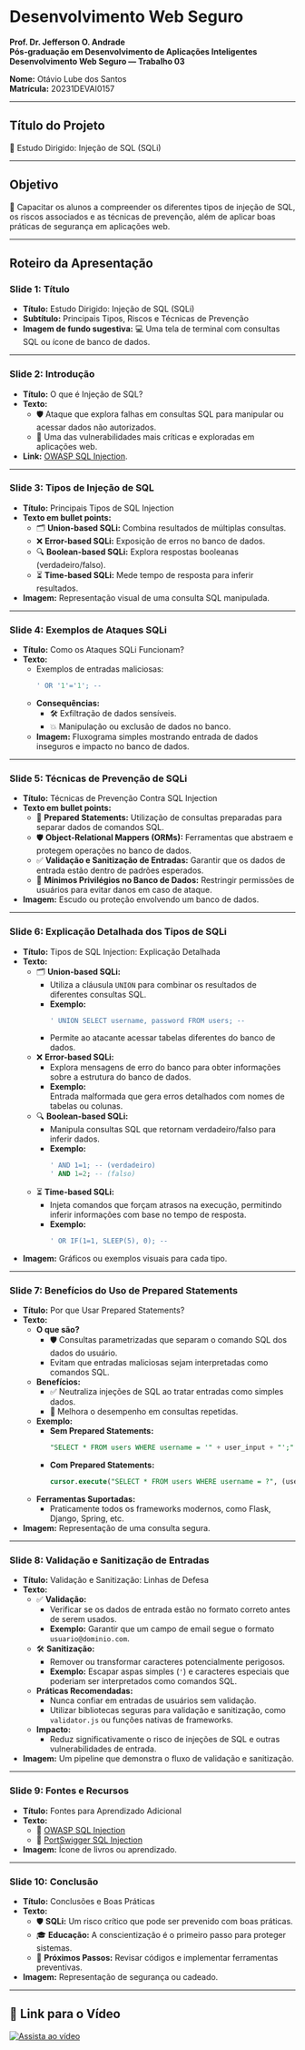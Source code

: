 # Desenvolvimento Web Seguro

**Prof. Dr. Jefferson O. Andrade**  
**Pós-graduação em Desenvolvimento de Aplicações Inteligentes**  
**Desenvolvimento Web Seguro — Trabalho 03**

**Nome:** Otávio Lube dos Santos  
**Matrícula:** 20231DEVAI0157  

---

## **Título do Projeto**
📌 Estudo Dirigido: Injeção de SQL (SQLi)  

---

## **Objetivo**
🎯 Capacitar os alunos a compreender os diferentes tipos de injeção de SQL, os riscos associados e as técnicas de prevenção, além de aplicar boas práticas de segurança em aplicações web.

---

## **Roteiro da Apresentação**

### **Slide 1: Título**
- **Título:** Estudo Dirigido: Injeção de SQL (SQLi)  
- **Subtítulo:** Principais Tipos, Riscos e Técnicas de Prevenção  
- **Imagem de fundo sugestiva:** 💻 Uma tela de terminal com consultas SQL ou ícone de banco de dados.

---

### **Slide 2: Introdução**
- **Título:** O que é Injeção de SQL?  
- **Texto:**  
  - 🛡️ Ataque que explora falhas em consultas SQL para manipular ou acessar dados não autorizados.  
  - 🚨 Uma das vulnerabilidades mais críticas e exploradas em aplicações web.  
- **Link:** [OWASP SQL Injection](https://owasp.org/www-community/attacks/SQL_Injection).  

---

### **Slide 3: Tipos de Injeção de SQL**
- **Título:** Principais Tipos de SQL Injection  
- **Texto em bullet points:**  
  - 🗂️ **Union-based SQLi:** Combina resultados de múltiplas consultas.  
  - ❌ **Error-based SQLi:** Exposição de erros no banco de dados.  
  - 🔍 **Boolean-based SQLi:** Explora respostas booleanas (verdadeiro/falso).  
  - ⏳ **Time-based SQLi:** Mede tempo de resposta para inferir resultados.  
- **Imagem:** Representação visual de uma consulta SQL manipulada.

---

### **Slide 4: Exemplos de Ataques SQLi**
- **Título:** Como os Ataques SQLi Funcionam?  
- **Texto:**  
  - Exemplos de entradas maliciosas:  
    ```sql
    ' OR '1'='1'; --
    ```  
  - **Consequências:**  
    - 🛠️ Exfiltração de dados sensíveis.  
    - 💥 Manipulação ou exclusão de dados no banco.  
  - **Imagem:** Fluxograma simples mostrando entrada de dados inseguros e impacto no banco de dados.

---

### **Slide 5: Técnicas de Prevenção de SQLi**
- **Título:** Técnicas de Prevenção Contra SQL Injection  
- **Texto em bullet points:**  
  - 🔐 **Prepared Statements:** Utilização de consultas preparadas para separar dados de comandos SQL.  
  - 🛡️ **Object-Relational Mappers (ORMs):** Ferramentas que abstraem e protegem operações no banco de dados.  
  - ✅ **Validação e Sanitização de Entradas:** Garantir que os dados de entrada estão dentro de padrões esperados.  
  - 🚫 **Mínimos Privilégios no Banco de Dados:** Restringir permissões de usuários para evitar danos em caso de ataque.  
- **Imagem:** Escudo ou proteção envolvendo um banco de dados.

---

### **Slide 6: Explicação Detalhada dos Tipos de SQLi**
- **Título:** Tipos de SQL Injection: Explicação Detalhada  
- **Texto:**  
  - 🗂️ **Union-based SQLi:**  
    - Utiliza a cláusula `UNION` para combinar os resultados de diferentes consultas SQL.  
    - **Exemplo:**  
      ```sql
      ' UNION SELECT username, password FROM users; --
      ```  
    - Permite ao atacante acessar tabelas diferentes do banco de dados.  
  - ❌ **Error-based SQLi:**  
    - Explora mensagens de erro do banco para obter informações sobre a estrutura do banco de dados.  
    - **Exemplo:**  
      Entrada malformada que gera erros detalhados com nomes de tabelas ou colunas.  
  - 🔍 **Boolean-based SQLi:**  
    - Manipula consultas SQL que retornam verdadeiro/falso para inferir dados.  
    - **Exemplo:**  
      ```sql
      ' AND 1=1; -- (verdadeiro)  
      ' AND 1=2; -- (falso)
      ```  
  - ⏳ **Time-based SQLi:**  
    - Injeta comandos que forçam atrasos na execução, permitindo inferir informações com base no tempo de resposta.  
    - **Exemplo:**  
      ```sql
      ' OR IF(1=1, SLEEP(5), 0); --
      ```  
- **Imagem:** Gráficos ou exemplos visuais para cada tipo.

---

### **Slide 7: Benefícios do Uso de Prepared Statements**
- **Título:** Por que Usar Prepared Statements?  
- **Texto:**  
  - **O que são?**  
    - 🛡️ Consultas parametrizadas que separam o comando SQL dos dados do usuário.  
    - Evitam que entradas maliciosas sejam interpretadas como comandos SQL.  
  - **Benefícios:**  
    - ✅ Neutraliza injeções de SQL ao tratar entradas como simples dados.  
    - 🚀 Melhora o desempenho em consultas repetidas.  
  - **Exemplo:**  
    - **Sem Prepared Statements:**  
      ```sql
      "SELECT * FROM users WHERE username = '" + user_input + "';"
      ```  
    - **Com Prepared Statements:**  
      ```sql
      cursor.execute("SELECT * FROM users WHERE username = ?", (user_input,))
      ```  
  - **Ferramentas Suportadas:**  
    - Praticamente todos os frameworks modernos, como Flask, Django, Spring, etc.  
- **Imagem:** Representação de uma consulta segura.

---

### **Slide 8: Validação e Sanitização de Entradas**
- **Título:** Validação e Sanitização: Linhas de Defesa  
- **Texto:**  
  - ✅ **Validação:**  
    - Verificar se os dados de entrada estão no formato correto antes de serem usados.  
    - **Exemplo:** Garantir que um campo de email segue o formato `usuario@dominio.com`.  
  - 🛠️ **Sanitização:**  
    - Remover ou transformar caracteres potencialmente perigosos.  
    - **Exemplo:** Escapar aspas simples (`'`) e caracteres especiais que poderiam ser interpretados como comandos SQL.  
  - **Práticas Recomendadas:**  
    - Nunca confiar em entradas de usuários sem validação.  
    - Utilizar bibliotecas seguras para validação e sanitização, como `validator.js` ou funções nativas de frameworks.  
  - **Impacto:**  
    - Reduz significativamente o risco de injeções de SQL e outras vulnerabilidades de entrada.  
- **Imagem:** Um pipeline que demonstra o fluxo de validação e sanitização.

---

### **Slide 9: Fontes e Recursos**
- **Título:** Fontes para Aprendizado Adicional  
- **Texto:**  
  - 📘 [OWASP SQL Injection](https://owasp.org/www-community/attacks/SQL_Injection)  
  - 📗 [PortSwigger SQL Injection](https://portswigger.net/web-security/sql-injection)  
- **Imagem:** Ícone de livros ou aprendizado.

---

### **Slide 10: Conclusão**
- **Título:** Conclusões e Boas Práticas  
- **Texto:**  
  - 🛡️ **SQLi:** Um risco crítico que pode ser prevenido com boas práticas.  
  - 🎓 **Educação:** A conscientização é o primeiro passo para proteger sistemas.  
  - 🚀 **Próximos Passos:** Revisar códigos e implementar ferramentas preventivas.  
- **Imagem:** Representação de segurança ou cadeado.

---


## 🎥 Link para o Vídeo
[![Assista ao vídeo](https://img.youtube.com/vi/g67UbixvGQI/0.jpg)](https://youtu.be/g67UbixvGQI)